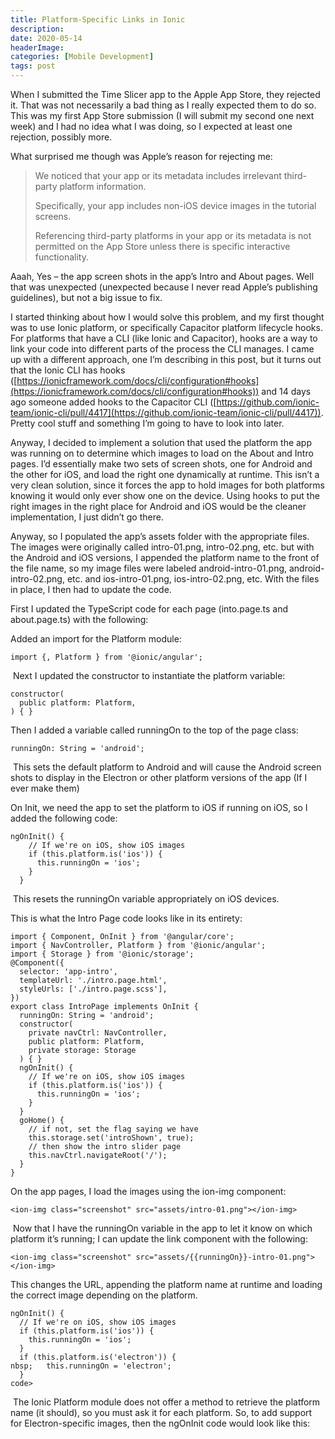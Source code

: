 ```yaml
---
title: Platform-Specific Links in Ionic
description: 
date: 2020-05-14
headerImage: 
categories: [Mobile Development]
tags: post
---
```


When I submitted the Time Slicer app to the Apple App Store, they rejected it. That was not necessarily a bad thing as I really expected them to do so. This was my first App Store submission (I will submit my second one next week) and I had no idea what I was doing, so I expected at least one rejection, possibly more.

What surprised me though was Apple’s reason for rejecting me:

> We noticed that your app or its metadata includes irrelevant third-party platform information.
> 
> Specifically, your app includes non-iOS device images in the tutorial screens.
> 
> Referencing third-party platforms in your app or its metadata is not permitted on the App Store unless there is specific interactive functionality.

Aaah, Yes – the app screen shots in the app’s Intro and About pages. Well that was unexpected (unexpected because I never read Apple’s publishing guidelines), but not a big issue to fix.

I started thinking about how I would solve this problem, and my first thought was to use Ionic platform, or specifically Capacitor platform lifecycle hooks. For platforms that have a CLI (like Ionic and Capacitor), hooks are a way to link your code into different parts of the process the CLI manages. I came up with a different approach, one I’m describing in this post, but it turns out that the Ionic CLI has hooks ([](https://ionicframework.com/docs/cli/configuration#hooks)[https://ionicframework.com/docs/cli/configuration#hooks](https://ionicframework.com/docs/cli/configuration#hooks)) and 14 days ago someone added hooks to the Capacitor CLI ([](https://github.com/ionic-team/ionic-cli/pull/4417)[https://github.com/ionic-team/ionic-cli/pull/4417](https://github.com/ionic-team/ionic-cli/pull/4417)). Pretty cool stuff and something I’m going to have to look into later.

Anyway, I decided to implement a solution that used the platform the app was running on to determine which images to load on the About and Intro pages. I’d essentially make two sets of screen shots, one for Android and the other for iOS, and load the right one dynamically at runtime. This isn’t a very clean solution, since it forces the app to hold images for both platforms knowing it would only ever show one on the device. Using hooks to put the right images in the right place for Android and iOS would be the cleaner implementation, I just didn’t go there.

Anyway, so I populated the app’s assets folder with the appropriate files. The images were originally called intro-01.png, intro-02.png, etc. but with the Android and iOS versions, I appended the platform name to the front of the file name, so my image files were labeled android-intro-01.png, android-intro-02.png, etc. and ios-intro-01.png, ios-intro-02.png, etc. With the files in place, I then had to update the code.

First I updated the TypeScript code for each page (into.page.ts and about.page.ts) with the following:

Added an import for the Platform module:

    import {, Platform } from '@ionic/angular';

 Next I updated the constructor to instantiate the platform variable:

    constructor(
      public platform: Platform,
    ) { }

Then I added a variable called runningOn to the top of the page class:

    runningOn: String = 'android';

 This sets the default platform to Android and will cause the Android screen shots to display in the Electron or other platform versions of the app (If I ever make them)

On Init, we need the app to set the platform to iOS if running on iOS, so I added the following code:

    ngOnInit() {
        // If we're on iOS, show iOS images
        if (this.platform.is('ios')) {
          this.runningOn = 'ios';
        }
      }

 This resets the runningOn variable appropriately on iOS devices.

This is what the Intro Page code looks like in its entirety:

    import { Component, OnInit } from '@angular/core';
    import { NavController, Platform } from '@ionic/angular';
    import { Storage } from '@ionic/storage';
    @Component({
      selector: 'app-intro',
      templateUrl: './intro.page.html',
      styleUrls: ['./intro.page.scss'],
    })
    export class IntroPage implements OnInit {
      runningOn: String = 'android';
      constructor(
        private navCtrl: NavController,
        public platform: Platform,
        private storage: Storage
      ) { }
      ngOnInit() {
        // If we're on iOS, show iOS images
        if (this.platform.is('ios')) {
          this.runningOn = 'ios';
        }
      }
      goHome() {
        // if not, set the flag saying we have
        this.storage.set('introShown', true);
        // then show the intro slider page
        this.navCtrl.navigateRoot('/');
      }
    }

On the app pages, I load the images using the ion-img component:

    <ion-img class="screenshot" src="assets/intro-01.png"></ion-img>

 Now that I have the runningOn variable in the app to let it know on which platform it’s running; I can update the link component with the following:

    <ion-img class="screenshot" src="assets/{{runningOn}}-intro-01.png"></ion-img>

This changes the URL, appending the platform name at runtime and loading the correct image depending on the platform.

    ngOnInit() {
      // If we're on iOS, show iOS images
      if (this.platform.is('ios')) {
        this.runningOn = 'ios';
      }
      if (this.platform.is('electron')) {
    nbsp;   this.runningOn = 'electron';
      }
    code>

 The Ionic Platform module does not offer a method to retrieve the platform name (it should), so you must ask it for each platform. So, to add support for Electron-specific images, then the ngOnInit code would look like this: